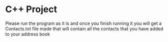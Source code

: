 # C++ Project

<p>Please run the program as it is and once you finish running it you will get a Contacts.txt file made that will contain all the contacts that you have added to your address book</p>